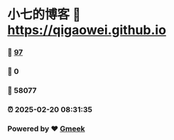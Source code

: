 # 小七的博客 :link: https://qigaowei.github.io 
### :page_facing_up: [97](https://qigaowei.github.io/tag.html) 
### :speech_balloon: 0 
### :hibiscus: 58077 
### :alarm_clock: 2025-02-20 08:31:35 
### Powered by :heart: [Gmeek](https://github.com/Meekdai/Gmeek)

